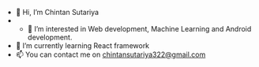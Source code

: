 - 👋 Hi, I’m Chintan Sutariya
- - 👀 I’m interested in Web development, Machine Learning and Android development.
- 🌱 I’m currently learning React framework
- 📫 You can contact me on chintansutariya322@gmail.com

<!---
chintan322/chintan322 is a ✨ special ✨ repository because its `README.md` (this file) appears on your GitHub profile.
You can click the Preview link to take a look at your changes.
--->
